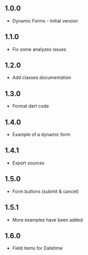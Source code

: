 ## 1.0.0

- Dynamic Forms - Initial version

## 1.1.0

- Fix some analyzes issues

## 1.2.0

- Add classes documentation

## 1.3.0

- Format dart code

## 1.4.0

- Example of a dynamic form

## 1.4.1

- Export sources

## 1.5.0

- Form buttons (submit & cancel)

## 1.5.1

- More examples have been added

## 1.6.0

- Field items for Datetime
